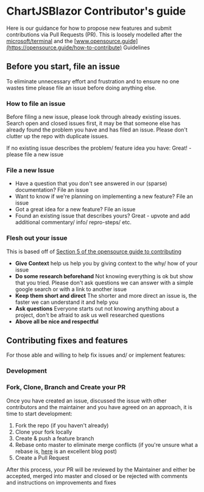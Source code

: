 # ChartJSBlazor Contributor's guide
Here is our guidance for how to propose new features and submit contributions via Pull Requests (PR). This is loosely modelled after the [microsoft/terminal](https://github.com/microsoft/terminal/blob/master/doc/contributing.md) and the [www.opensource.guide](https://opensource.guide/how-to-contribute) Guidelines

## Before you start, file an issue
To eliminate unnecessary effort and frustration and to ensure no one wastes time please file an issue before doing anything else.

### How to file an issue
Before filing a new issue, please look through already existing issues. Search open and closed issues first, it may be that someone else has already found the problem you have and has filed an issue. Please don't clutter up the repo with duplicate issues.

If no existing issue describes the problem/ feature idea you have: Great! - please file a new issue

### File a new Issue
- Have a question that you don't see answered in our (sparse) documentation? File an issue
- Want to know if we're planning on implementing a new feature? File an issue
- Got a great idea for a new feature? File an issue
- Found an existing issue that describes yours? Great - upvote and add additional commentary/ info/ repro-steps/ etc.

### Flesh out your issue
This is based off of [Section 5 of the opensource guide to contributing](https://opensource.guide/how-to-contribute/#how-to-submit-a-contribution)

- **Give Context** help us help you by giving context to the why/ how of your issue
- **Do some research beforehand** Not knowing everything is ok but show that you tried. Please don't ask questions we can answer with a simple google search or with a link to another issue
- **Keep them short and direct** The shorter and more direct an issue is, the faster we can understand it and help you
- **Ask questions** Everyone starts out not knowing anything about a project, don't be afraid to ask us well researched questions
- **Above all be nice and respectful**

## Contributing fixes and features
For those able and willing to help fix issues and/ or implement features:

### Development
### Fork, Clone, Branch and Create your PR
Once you have created an issue, discussed the issue with other contributors and the maintainer and you have agreed on an approach, it is time to start development:

1. Fork the repo (if you haven't already)
2. Clone your fork locally
3. Create & push a feature branch
4. Rebase onto master to eliminate merge conflicts (if you're unsure what a rebase is, [here](https://hackernoon.com/dont-fear-the-rebase-bca683888dae) is an excellent blog post)
5. Create a Pull Request

After this process, your PR will be reviewed by the Maintainer and either be accepted, merged into master and closed or be rejected with comments and instructions on improvements and fixes
